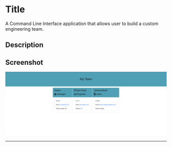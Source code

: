 # Title
A Command Line Interface application that allows user to build a custom engineering team. 


## Description


## Screenshot
![Employee Summary 1](summary.png)






- - -



